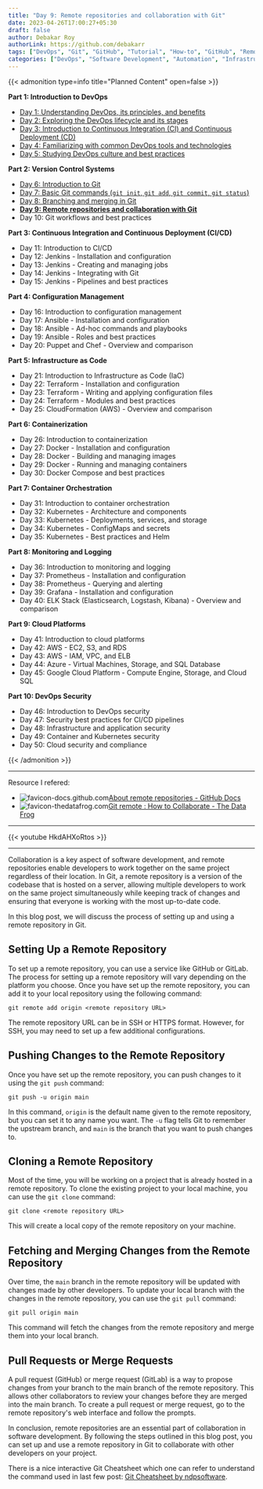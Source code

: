 ```yaml
---
title: "Day 9: Remote repositories and collaboration with Git"
date: 2023-04-26T17:00:27+05:30
draft: false
author: Debakar Roy
authorLink: https://github.com/debakarr
tags: ["DevOps", "Git", "GitHub", "Tutorial", "How-to", "GitHub", "Remote Repository"] 
categories: ["DevOps", "Software Development", "Automation", "Infrastructure", "Git"]
---
```


{{< admonition type=info title="Planned Content" open=false >}}

**Part 1: Introduction to DevOps**

*   [Day 1: Understanding DevOps, its principles, and benefits](/posts/devops/day1-devops)
*   [Day 2: Exploring the DevOps lifecycle and its stages](/posts/devops/day2-devops)
*   [Day 3: Introduction to Continuous Integration (CI) and Continuous Deployment (CD)](/posts/devops/day3-devops)
*   [Day 4: Familiarizing with common DevOps tools and technologies](/posts/devops/day4-devops)
*   [Day 5: Studying DevOps culture and best practices](/posts/devops/day5-devops)

**Part 2: Version Control Systems**

*   [Day 6: Introduction to Git](/posts/devops/day6-devops)
*   [Day 7: Basic Git commands (`git init`, `git add`, `git commit`, `git status`)](/posts/devops/day7-devops)
*   [Day 8: Branching and merging in Git](/posts/devops/day8-devops)
*   **[Day 9: Remote repositories and collaboration with Git](/posts/devops/day9-devops)**
*   Day 10: Git workflows and best practices

**Part 3: Continuous Integration and Continuous Deployment (CI/CD)**

*   Day 11: Introduction to CI/CD
*   Day 12: Jenkins - Installation and configuration
*   Day 13: Jenkins - Creating and managing jobs
*   Day 14: Jenkins - Integrating with Git
*   Day 15: Jenkins - Pipelines and best practices

**Part 4: Configuration Management**

*   Day 16: Introduction to configuration management
*   Day 17: Ansible - Installation and configuration
*   Day 18: Ansible - Ad-hoc commands and playbooks
*   Day 19: Ansible - Roles and best practices
*   Day 20: Puppet and Chef - Overview and comparison

**Part 5: Infrastructure as Code**

*   Day 21: Introduction to Infrastructure as Code (IaC)
*   Day 22: Terraform - Installation and configuration
*   Day 23: Terraform - Writing and applying configuration files
*   Day 24: Terraform - Modules and best practices
*   Day 25: CloudFormation (AWS) - Overview and comparison

**Part 6: Containerization**

*   Day 26: Introduction to containerization
*   Day 27: Docker - Installation and configuration
*   Day 28: Docker - Building and managing images
*   Day 29: Docker - Running and managing containers
*   Day 30: Docker Compose and best practices

**Part 7: Container Orchestration**

*   Day 31: Introduction to container orchestration
*   Day 32: Kubernetes - Architecture and components
*   Day 33: Kubernetes - Deployments, services, and storage
*   Day 34: Kubernetes - ConfigMaps and secrets
*   Day 35: Kubernetes - Best practices and Helm

**Part 8: Monitoring and Logging**

*   Day 36: Introduction to monitoring and logging
*   Day 37: Prometheus - Installation and configuration
*   Day 38: Prometheus - Querying and alerting
*   Day 39: Grafana - Installation and configuration
*   Day 40: ELK Stack (Elasticsearch, Logstash, Kibana) - Overview and comparison

**Part 9: Cloud Platforms**

*   Day 41: Introduction to cloud platforms
*   Day 42: AWS - EC2, S3, and RDS
*   Day 43: AWS - IAM, VPC, and ELB
*   Day 44: Azure - Virtual Machines, Storage, and SQL Database
*   Day 45: Google Cloud Platform - Compute Engine, Storage, and Cloud SQL

**Part 10: DevOps Security**

*   Day 46: Introduction to DevOps security
*   Day 47: Security best practices for CI/CD pipelines
*   Day 48: Infrastructure and application security
*   Day 49: Container and Kubernetes security
*   Day 50: Cloud security and compliance

{{< /admonition >}}

---

Resource I refered:

*   ![favicon-docs.github.com](https://www.google.com/s2/favicons?domain=docs.github.com)[About remote repositories - GitHub Docs](https://docs.github.com/en/get-started/getting-started-with-git/about-remote-repositories)
*   ![favicon-thedatafrog.com](https://www.google.com/s2/favicons?domain=thedatafrog.com)[Git remote : How to Collaborate - The Data Frog](https://thedatafrog.com/en/articles/git-remote-collaborate/)

---

{{< youtube HkdAHXoRtos >}}

---

Collaboration is a key aspect of software development, and remote repositories enable developers to work together on the same project regardless of their location. In Git, a remote repository is a version of the codebase that is hosted on a server, allowing multiple developers to work on the same project simultaneously while keeping track of changes and ensuring that everyone is working with the most up-to-date code.

In this blog post, we will discuss the process of setting up and using a remote repository in Git.

## Setting Up a Remote Repository

To set up a remote repository, you can use a service like GitHub or GitLab. The process for setting up a remote repository will vary depending on the platform you choose. Once you have set up the remote repository, you can add it to your local repository using the following command:

```console
git remote add origin <remote repository URL>
```

The remote repository URL can be in SSH or HTTPS format. However, for SSH, you may need to set up a few additional configurations.

## Pushing Changes to the Remote Repository

Once you have set up the remote repository, you can push changes to it using the `git push` command:

```console
git push -u origin main
```

In this command, `origin` is the default name given to the remote repository, but you can set it to any name you want. The `-u` flag tells Git to remember the upstream branch, and `main` is the branch that you want to push changes to.

## Cloning a Remote Repository

Most of the time, you will be working on a project that is already hosted in a remote repository. To clone the existing project to your local machine, you can use the `git clone` command:

```console
git clone <remote repository URL>
```

This will create a local copy of the remote repository on your machine.

## Fetching and Merging Changes from the Remote Repository

Over time, the `main` branch in the remote repository will be updated with changes made by other developers. To update your local branch with the changes in the remote repository, you can use the `git pull` command:

```console
git pull origin main
```

This command will fetch the changes from the remote repository and merge them into your local branch.

## Pull Requests or Merge Requests

A pull request (GitHub) or merge request (GitLab) is a way to propose changes from your branch to the main branch of the remote repository. This allows other collaborators to review your changes before they are merged into the main branch. To create a pull request or merge request, go to the remote repository's web interface and follow the prompts.

In conclusion, remote repositories are an essential part of collaboration in software development. By following the steps outlined in this blog post, you can set up and use a remote repository in Git to collaborate with other developers on your project.

There is a nice interactive Git Cheatsheet which one can refer to understand the command used in last few post: [Git Cheatsheet by ndpsoftware](http://www.ndpsoftware.com/git-cheatsheet.html#loc=index;).